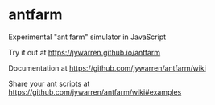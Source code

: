 # antfarm
Experimental "ant farm" simulator in JavaScript

Try it out at https://jywarren.github.io/antfarm

Documentation at https://github.com/jywarren/antfarm/wiki

Share your ant scripts at https://github.com/jywarren/antfarm/wiki#examples

